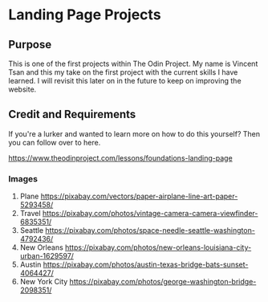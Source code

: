 # Landing Page Projects

## Purpose
This is one of the first projects within The Odin Project. My name is Vincent Tsan and this my take on the first project with the current skills I have learned. I will revisit this later on in the future to keep on improving the website.


## Credit and Requirements
If you're a lurker and wanted to learn more on how to do this yourself? Then you can follow over to here.

https://www.theodinproject.com/lessons/foundations-landing-page

### Images

1. Plane https://pixabay.com/vectors/paper-airplane-line-art-paper-5293458/
2. Travel https://pixabay.com/photos/vintage-camera-camera-viewfinder-6835351/
3. Seattle https://pixabay.com/photos/space-needle-seattle-washington-4792436/
4. New Orleans https://pixabay.com/photos/new-orleans-louisiana-city-urban-1629597/
5. Austin https://pixabay.com/photos/austin-texas-bridge-bats-sunset-4064427/
6. New York City https://pixabay.com/photos/george-washington-bridge-2098351/

